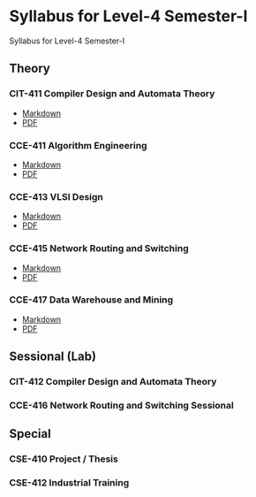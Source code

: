# Syllabus for Level-4 Semester-I

Syllabus for Level-4 Semester-I

## Theory

### CIT-411 Compiler Design and Automata Theory

* [Markdown](https://github.com/suhail-asarat/Level-4-Semester-I/blob/main/markdown/cit-411_cdat.md)
* [PDF](https://github.com/suhail-asarat/Level-4-Semester-I/blob/main/pdf/cit-411_cdat.pdf?raw=true)

### CCE-411 Algorithm Engineering

* [Markdown](https://github.com/suhail-asarat/Level-4-Semester-I/blob/main/markdown/cce-411_ae.md)
* [PDF](https://github.com/suhail-asarat/Level-4-Semester-I/blob/main/pdf/cce-411_ae.pdf?raw=true)

### CCE-413 VLSI Design

* [Markdown](https://github.com/suhail-asarat/Level-4-Semester-I/blob/main/markdown/cce-413_vlsi.md)
* [PDF](https://github.com/suhail-asarat/Level-4-Semester-I/blob/main/pdf/cce-413_vlsi.pdf?raw=true)

### CCE-415 Network Routing and Switching

* [Markdown](https://github.com/suhail-asarat/Level-4-Semester-I/blob/main/markdown/cce-415_nrs.md)
* [PDF](https://github.com/suhail-asarat/Level-4-Semester-I/blob/main/pdf/cce-415_nrs.pdf?raw=true)

### CCE-417 Data Warehouse and Mining

* [Markdown](https://github.com/suhail-asarat/Level-4-Semester-I/blob/main/markdown/cce-417_dwm.md)
* [PDF](https://github.com/suhail-asarat/Level-4-Semester-I/blob/main/pdf/cce-417_dwm.pdf?raw=true)

## Sessional (Lab)

### CIT-412 Compiler Design and Automata Theory

### CCE-416 Network Routing and Switching Sessional

## Special

### CSE-410 Project / Thesis

### CSE-412 Industrial Training

<!-- 
* [Markdown]()
* [PDF]()
-->
